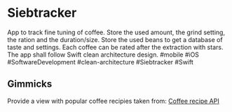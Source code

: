 # Siebtracker
App to track fine tuning of coffee. Store the used amount, the grind setting, the ration and the duration/size. Store the used beans to get a database of taste and settings.
Each coffee can be rated after the extraction with stars. The app shall follow Swift clean architecture design.
#mobile #iOS #SoftwareDevelopment #clean-architecture #Siebtracker #Swift

## Gimmicks  
Provide a view with popular coffee recipies taken from:
[Coffee recipe API](https://sampleapis.com/api-list/coffee)


